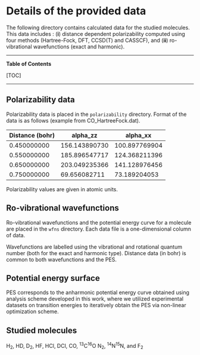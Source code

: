 # Details of the provided data

The following directory contains calculated data for the studied molecules. This data includes : (**i**) distance dependent polarizability computed using four methods (Hartree-Fock, DFT, CCSD(T) and CASSCF), and (**ii**) ro-vibrational wavefunctions (exact and harmonic).

-----


**Table of Contents**


[TOC]

-----


## Polarizability data

Polarizability data is placed in the `polarizability` directory. Format of the data is as follows (example from CO_HartreeFock.dat).

| Distance (bohr) | alpha_zz      | alpha_xx      |
|-----------------|---------------|---------------|
| 0.450000000     | 156.143890730 | 100.897769904 |
| 0.550000000     | 185.896547717 | 124.368211396 |
| 0.650000000     | 203.049235366 | 141.128976456 |
| 0.750000000     | 69.656082711  | 73.189204053  |

Polarizability values are given in atomic units.




## Ro-vibrational wavefunctions

Ro-vibrational wavefunctions and the potential energy curve for a molecule are placed in the `wfns` directory. Each data file is a one-dimensional column of data.

Wavefunctions are labelled using the vibrational and rotational quantum number (both for the exact and harmonic type). Distance data (in bohr) is common to both wavefunctions and the PES.

## Potential energy surface

PES corresponds to the anharmonic potential energy curve obtained using analysis scheme developed in this work, where we utilized experimental datasets on transition energies to iteratively obtain the PES via non-linear optimization scheme.

## Studied molecules

H<sub>2</sub>, HD, D<sub>2</sub>, HF,  HCl, DCl, CO, <sup>13</sup>C<sup>16</sup>O   N<sub>2</sub>, <sup>14</sup>N<sup>15</sup>N,  and F<sub>2</sub>
